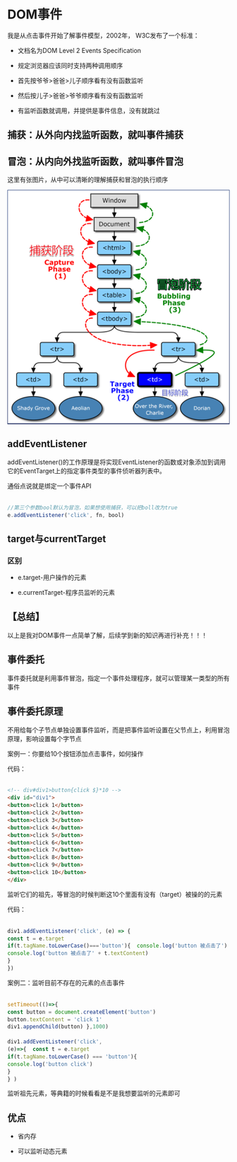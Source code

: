 # DOM事件

我是从点击事件开始了解事件模型，2002年， W3C发布了一个标准：

* 文档名为DOM Level 2 Events Specification

* 规定浏览器应该同时支持两种调用顺序

* 首先按爷爷>爸爸>儿子顺序看有没有函数监听

* 然后按儿子>爸爸>爷爷顺序看有没有函数监听

* 有监听函数就调用，并提供是事件信息，没有就跳过

## 捕获：从外向内找监听函数，就叫事件捕获

## 冒泡：从内向外找监听函数，就叫事件冒泡

这里有张图片，从中可以清晰的理解捕获和冒泡的执行顺序

![冒泡与捕获示意图](./2021-08-11_203444.png)

## addEventListener

addEventListener()的工作原理是将实现EventListener的函数或对象添加到调用它的EventTarget上的指定事件类型的事件侦听器列表中。


通俗点说就是绑定一个事件API

```javascript

//第三个参数bool默认为冒泡，如果想使用捕获，可以把boll改为true
e.addEventListener('click', fn, bool)

```

## target与currentTarget

### 区别

* e.target-用户操作的元素

* e.currentTarget-程序员监听的元素

## 【总结】

以上是我对DOM事件一点简单了解，后续学到新的知识再进行补充！！！

## 事件委托

事件委托就是利用事件冒泡，指定一个事件处理程序，就可以管理某一类型的所有事件

## 事件委托原理

不用给每个子节点单独设置事件监听，而是把事件监听设置在父节点上，利用冒泡原理，影响设置每个字节点

案例一：你要给10个按钮添加点击事件，如何操作

代码：

```html

<!-- div#div1>button{click $}*10 -->  
<div id="div1">  
<button>click 1</button>  
<button>click 2</button>  
<button>click 3</button>  
<button>click 4</button>  
<button>click 5</button>  
<button>click 6</button>  
<button>click 7</button>  
<button>click 8</button>  
<button>click 9</button>  
<button>click 10</button>  
</div>

```

监听它们的祖先，等冒泡的时候判断这10个里面有没有（target）被操的的元素

代码：

```javascript

div1.addEventListener('click', (e) => {  
const t = e.target  
if(t.tagName.toLowerCase()==='button'){  console.log('button 被点击了')  
console.log('button 被点击了' + t.textContent)   
}
})

```

案例二：监听目前不存在的元素的点击事件

```javascript

setTimeout(()=>{  
const button = document.createElement('button')  
button.textContent = 'click 1'  
div1.appendChild(button) },1000)  

div1.addEventListener('click', 
(e)=>{  const t = e.target  
if(t.tagName.toLowerCase() === 'button'){  
console.log('button click')     
}   
} )

```

监听祖先元素，等典籍的时候看看是不是我想要监听的元素即可

## 优点

* 省内存

* 可以监听动态元素